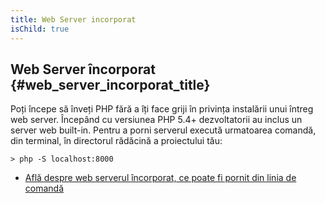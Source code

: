 ```yaml
---
title: Web Server incorporat
isChild: true
---
```


## Web Server încorporat {#web_server_incorporat_title}

Poți începe să înveți PHP fără a îți face griji în privința instalării unui întreg web server. Începând cu versiunea PHP
5.4+ dezvoltatorii au inclus un server web built-in. Pentru a porni serverul execută urmatoarea comandă, din terminal, în
directorul rădăcină a proiectului tău:

    > php -S localhost:8000

* [Află despre web serverul încorporat, ce poate fi pornit din linia de comandă][cli-server]

[cli-server]: http://www.php.net/manual/ro/features.commandline.webserver.php
